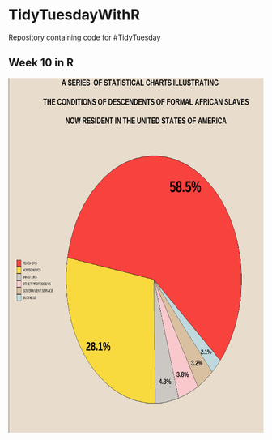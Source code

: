 # TidyTuesdayWithR
Repository containing code for  #TidyTuesday

## Week 10 in R
<p align = "center" >
   <img src="2024/plots/plot_week10.png" width="700" height = "700" > 
</p>
